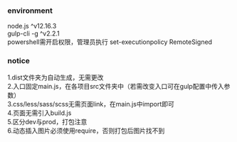 ### environment
node.js ^v12.16.3  
gulp-cli -g ^v2.2.1  
powershell需开启权限，管理员执行 set-executionpolicy RemoteSigned  

### notice
1.dist文件夹为自动生成，无需更改  
2.入口固定main.js，在各项目src文件夹中（若需改变入口可在gulp配置中传入参数）  
3.css/less/sass/scss无需页面link，在main.js中import即可  
4.页面无需引入build.js  
5.区分dev与prod，打包注意  
6.动态插入图片必须使用require，否则打包后图片找不到  
